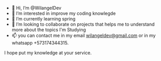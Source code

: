 - 👋 Hi, I’m @WilangelDev
- 👀 I’m interested in improve my coding knowlegde
- 🌱 I’m currently learning spring
- 💞️ I’m looking to collaborate on projects that helps me to understand more about the topics I'm Studying
- 📫 you can contact me in my email wilangeldev@gmail.com or in my whatsapp +573174344315.

I hope put my knowledge at your service.

<!---
WilangelDev/WilangelDev is a ✨ special ✨ repository because its `README.md` (this file) appears on your GitHub profile.
You can click the Preview link to take a look at your changes.
--->
